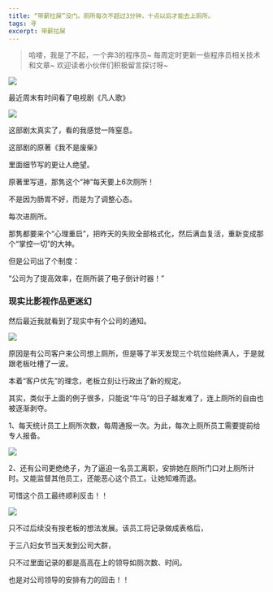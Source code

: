 ```yaml
---
title: “带薪拉屎”没门。厕所每次不超过3分钟，十点以后才能去上厕所。
tags: 寻
excerpt: 带薪拉屎
---
```


> 哈喽，我是了不起，一个奔3的程序员~
> 每周定时更新一些程序员相关技术和文章~
>欢迎读者小伙伴们积极留言探讨呀~



![](https://files.mdnice.com/user/26505/3626ba9e-238d-4f21-ba38-0151739b7763.png)



最近周末有时间看了电视剧《凡人歌》


![](https://files.mdnice.com/user/26505/42c18caf-b68c-49a7-947c-1eb17bd167d3.png)

这部剧太真实了，看的我感觉一阵窒息。

这部剧的原著《我不是废柴》

里面细节写的更让人绝望。

原著里写道，那隽这个“神”每天要上6次厕所！

不是因为肠胃不好，而是为了调整心态。

每次进厕所。

那隽都要来个“心理重启”，把昨天的失败全部格式化，然后满血复活，重新变成那个“掌控一切”的大神。

但是公司出了个制度：

“公司为了提高效率，在厕所装了电子倒计时器！”

### 现实比影视作品更迷幻

然后最近我就看到了现实中有个公司的通知。

![](https://files.mdnice.com/user/26505/3626ba9e-238d-4f21-ba38-0151739b7763.png)

原因是有公司客户来公司想上厕所，但是等了半天发现三个坑位始终满人，于是就跟老板吐槽了一波。

本着“客户优先”的理念，老板立刻让行政出了新的规定。

其实，类似于上面的例子很多，只能说“牛马”的日子越发难了，连上厕所的自由也被逐渐剥夺。

1、每天统计员工上厕所次数，每周通报一次。为此，每次上厕所员工需要提前给专人报备。


![](https://files.mdnice.com/user/26505/8ef60c31-f6c6-4116-ae7d-94a30eb7cc8a.png)

2、还有公司更绝绝子，为了逼迫一名员工离职，安排她在厕所门口对上厕所计时。又能监督其他员工，还能恶心这个员工。让她知难而退。

可惜这个员工最终顺利反击！！


![](https://files.mdnice.com/user/26505/661b0b73-9a77-44ef-af36-ebeb24db42dc.png)

只不过后续没有按老板的想法发展。该员工将记录做成表格后，

于三八妇女节当天发到公司大群，

只不过里面记录的都是高高在上的领导如厕次数、时间。

也是对公司领导的安排有力的回击！！











